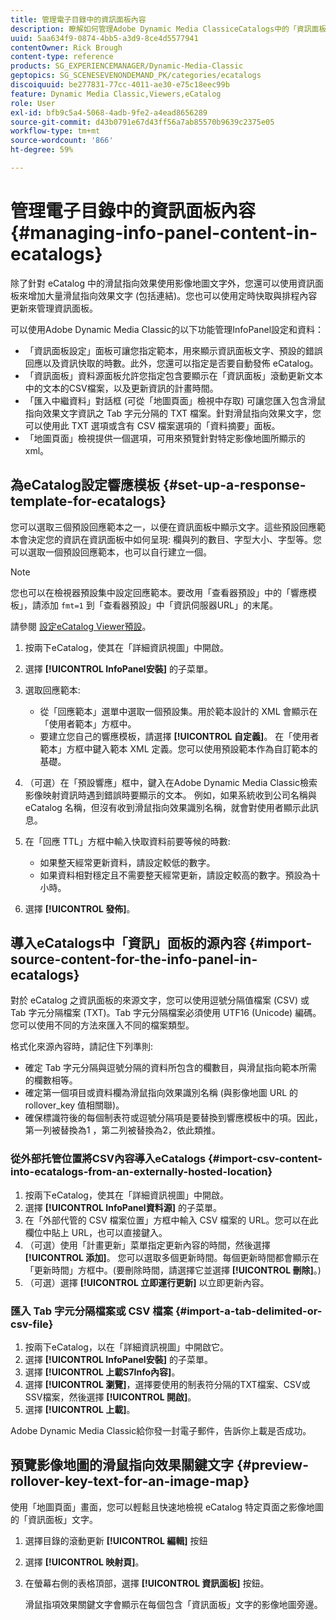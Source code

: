 ```yaml
---
title: 管理電子目錄中的資訊面板內容
description: 瞭解如何管理Adobe Dynamic Media ClassiceCatalogs中的「資訊面板」內容。
uuid: 5aa634f9-0874-4bb5-a3d9-8ce4d5577941
contentOwner: Rick Brough
content-type: reference
products: SG_EXPERIENCEMANAGER/Dynamic-Media-Classic
geptopics: SG_SCENESEVENONDEMAND_PK/categories/ecatalogs
discoiquuid: be277831-77cc-4011-ae30-e75c18eec99b
feature: Dynamic Media Classic,Viewers,eCatalog
role: User
exl-id: bfb9c5a4-5068-4adb-9fe2-a4ead8656289
source-git-commit: d43b0791e67d43ff56a7ab85570b9639c2375e05
workflow-type: tm+mt
source-wordcount: '866'
ht-degree: 59%

---
```


# 管理電子目錄中的資訊面板內容{#managing-info-panel-content-in-ecatalogs}

除了針對 eCatalog 中的滑鼠指向效果使用影像地圖文字外，您還可以使用資訊面板來增加大量滑鼠指向效果文字 (包括連結)。您也可以使用定時快取與排程內容更新來管理資訊面板。

可以使用Adobe Dynamic Media Classic的以下功能管理InfoPanel設定和資料：

* 「資訊面板設定」面板可讓您指定範本，用來顯示資訊面板文字、預設的錯誤回應以及資訊快取的時數。此外，您還可以指定是否要自動發佈 eCatalog。
* 「資訊面板」資料源面板允許您指定包含要顯示在「資訊面板」滾動更新文本中的文本的CSV檔案，以及更新資訊的計畫時間。
* 「匯入中繼資料」對話框 (可從「地圖頁面」檢視中存取) 可讓您匯入包含滑鼠指向效果文字資訊之 Tab 字元分隔的 TXT 檔案。針對滑鼠指向效果文字，您可以使用此 TXT 選項或含有 CSV 檔案選項的「資料摘要」面板。
* 「地圖頁面」檢視提供一個選項，可用來預覽針對特定影像地圖所顯示的 xml。

## 為eCatalog設定響應模板 {#set-up-a-response-template-for-ecatalogs}

您可以選取三個預設回應範本之一，以便在資訊面板中顯示文字。這些預設回應範本會決定您的資訊在資訊面板中如何呈現: 欄與列的數目、字型大小、字型等。您可以選取一個預設回應範本，也可以自行建立一個。

>[!NOTE]
>
>您也可以在檢視器預設集中設定回應範本。要改用「查看器預設」中的「響應模板」，請添加 `fmt=1` 到「查看器預設」中「資訊伺服器URL」的末尾。
>
>請參閱 [設定eCatalog Viewer預設](setting-ecatalog-viewer-presets.md#setting_up_ecatalog_viewer_presets)。

1. 按兩下eCatalog，使其在「詳細資訊視圖」中開啟。
1. 選擇 **[!UICONTROL InfoPanel安裝]** 的子菜單。
1. 選取回應範本:

   * 從「回應範本」選單中選取一個預設集。用於範本設計的 XML 會顯示在「使用者範本」方框中。
   * 要建立您自己的響應模板，請選擇 **[!UICONTROL 自定義]**。 在「使用者範本」方框中鍵入範本 XML 定義。您可以使用預設範本作為自訂範本的基礎。

1. （可選）在「預設響應」框中，鍵入在Adobe Dynamic Media Classic檢索影像映射資訊時遇到錯誤時要顯示的文本。 例如，如果系統收到公司名稱與 eCatalog 名稱，但沒有收到滑鼠指向效果識別名稱，就會對使用者顯示此訊息。
1. 在「回應 TTL」方框中輸入快取資料前要等候的時數:

   * 如果整天經常更新資料，請設定較低的數字。
   * 如果資料相對穩定且不需要整天經常更新，請設定較高的數字。預設為十小時。

1. 選擇 **[!UICONTROL 發佈]**。

## 導入eCatalogs中「資訊」面板的源內容 {#import-source-content-for-the-info-panel-in-ecatalogs}

對於 eCatalog 之資訊面板的來源文字，您可以使用逗號分隔值檔案 (CSV) 或 Tab 字元分隔檔案 (TXT)。Tab 字元分隔檔案必須使用 UTF16 (Unicode) 編碼。您可以使用不同的方法來匯入不同的檔案類型。

格式化來源內容時，請記住下列準則:

* 確定 Tab 字元分隔與逗號分隔的資料所包含的欄數目，與滑鼠指向範本所需的欄數相等。
* 確定第一個項目或資料欄為滑鼠指向效果識別名稱 (與影像地圖 URL 的 rollover_key 值相關聯)。
* 確保標識符後的每個制表符或逗號分隔項是要替換到響應模板中的項。因此，第一列被替換為$1$ ，第二列被替換為$2$，依此類推。

### 從外部托管位置將CSV內容導入eCatalogs {#import-csv-content-into-ecatalogs-from-an-externally-hosted-location}

1. 按兩下eCatalog，使其在「詳細資訊視圖」中開啟。
1. 選擇 **[!UICONTROL InfoPanel資料源]** 的子菜單。
1. 在「外部代管的 CSV 檔案位置」方框中輸入 CSV 檔案的 URL。您可以在此欄位中貼上 URL，也可以直接鍵入。
1. （可選）使用「計畫更新」菜單指定更新內容的時間，然後選擇 **[!UICONTROL 添加]**。 您可以選取多個更新時間。每個更新時間都會顯示在「更新時間」方框中。(要刪除時間，請選擇它並選擇 **[!UICONTROL 刪除]**。)
1. （可選）選擇 **[!UICONTROL 立即運行更新]** 以立即更新內容。

### 匯入 Tab 字元分隔檔案或 CSV 檔案 {#import-a-tab-delimited-or-csv-file}

<!-- 

Comment Type: remark
Last Modified By: unknown unknown 
Last Modified Date: 

<p>SR changed this section 10/23/2012</p>

 -->

1. 按兩下eCatalog，以在「詳細資訊視圖」中開啟它。
1. 選擇 **[!UICONTROL InfoPanel安裝]** 的子菜單。
1. 選擇 **[!UICONTROL 上載S7Info內容]**。
1. 選擇 **[!UICONTROL 瀏覽]**，選擇要使用的制表符分隔的TXT檔案、CSV或SSV檔案，然後選擇 **[!UICONTROL 開啟]**。
1. 選擇 **[!UICONTROL 上載]**。

Adobe Dynamic Media Classic給你發一封電子郵件，告訴你上載是否成功。

## 預覽影像地圖的滑鼠指向效果關鍵文字 {#preview-rollover-key-text-for-an-image-map}

使用「地圖頁面」畫面，您可以輕鬆且快速地檢視 eCatalog 特定頁面之影像地圖的「資訊面板」文字。

1. 選擇目錄的滾動更新 **[!UICONTROL 編輯]** 按鈕
1. 選擇 **[!UICONTROL 映射頁]**。
1. 在螢幕右側的表格頂部，選擇 **[!UICONTROL 資訊面板]** 按鈕。

   滑鼠指項效果關鍵文字會顯示在每個包含「資訊面板」文字的影像地圖旁邊。
